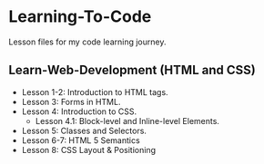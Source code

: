 # Learning-To-Code
Lesson files for my code learning journey.

## Learn-Web-Development (HTML and CSS)
- Lesson 1-2: Introduction to HTML tags.
- Lesson 3: Forms in HTML.
- Lesson 4: Introduction to CSS.
	- Lesson 4.1: Block-level and Inline-level Elements.
- Lesson 5: Classes and Selectors.
- Lesson 6-7: HTML 5 Semantics
- Lesson 8: CSS Layout & Positioning
